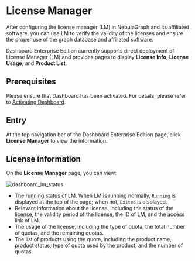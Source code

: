 # License Manager

After configuring the license manager (LM) in NebulaGraph and its affiliated software, you can use LM to verify the validity of the licenses and ensure the proper use of the graph database and affiliated software.

Dashboard Enterprise Edition currently supports direct deployment of License Manager (LM) and provides pages to display **License Info**, **License Usage**, and **Product List**.

## Prerequisites

Please ensure that Dashboard has been activated. For details, please refer to [Activating Dashboard](3.connect-dashboard.md).

## Entry

At the top navigation bar of the Dashboard Enterprise Edition page, click **License Manager** to view the information.

## License information

On the **License Manager** page, you can view:

![dashboard_lm_status](https://docs-cdn.nebula-graph.com.cn/figures/dashboard_lm_status_2023-07-14_13-59-56_en.png)

- The running status of LM. When LM is running normally, `Running` is displayed at the top of the page; when not, `Exited` is displayed.
- Relevant information about the license, including the status of the license, the validity period of the license, the ID of LM, and the access link of LM.
- The usage of the license, including the type of quota, the total number of quotas, and the remaining quotas.
- The list of products using the quota, including the product name, product status, type of quota used by the product, and the number of quotas.
